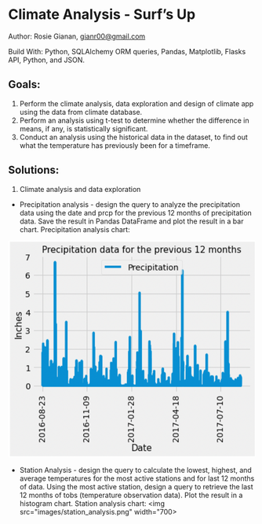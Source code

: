 # Climate Analysis - Surf’s Up

Author: Rosie Gianan, gianr00@gmail.com

Build With: Python, SQLAlchemy ORM queries, Pandas, Matplotlib, Flasks API, Python, and JSON.

## Goals:
1.    Perform the climate analysis, data exploration and design of climate app using the data from climate database. 
2.    Perform an analysis using t-test to determine whether the difference in means, if any, is statistically significant. 
3.    Conduct an analysis using the historical data in the dataset, to find out what the temperature has previously been for a timeframe. 

## Solutions:
1.    Climate analysis and data exploration
-    Precipitation analysis  - design the query to analyze the precipitation data using the date and prcp for the previous 12 months of precipitation data. Save the result in Pandas DataFrame and plot the result in a bar chart.
Precipitation analysis chart:
<img src="images/precipitation_analysis.png" width="700>"> 

-    Station Analysis - design the query to calculate the lowest, highest, and average temperatures for the most active stations and for last 12 months of data. Using the most active station, design a query to retrieve the last 12 months of tobs (temperature observation data). Plot the result in a histogram chart.
Station analysis chart:
<img src="images/station_analysis.png" width="700>


